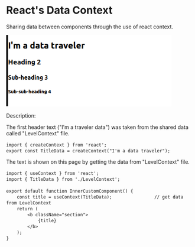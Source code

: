 <h1>React's Data Context</h1>

Sharing data between components through the use of react context.


![result](../doc.imgs/data-context.png "result")

Description:


The first header text ("I'm a traveler data") was taken from the shared data called "LevelContext" file.

```
import { createContext } from 'react';
export const TitleData = createContext("I'm a data traveler");
```

The text is shown on this page by getting the data from "LevelContext" file.

```
import { useContext } from 'react';
import { TitleData } from './LevelContext';

export default function InnerCustomComponent() {
    const title = useContext(TitleData);                // get data from LevelContext
    return (
        <b className="section">
            {title}
        </b>
    );
}

```